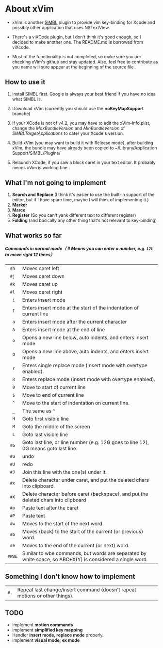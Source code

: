 # About xVim

* xVim is another [SIMBL](http://www.culater.net/software/SIMBL/SIMBL.php) plugin to provide vim key-binding for Xcode and possibly other application that uses NSTextView.

* There's a [viXCode](https://github.com/robertkrimen/viXcode) plugin, but I don't think it's good enough, so I decided to make another one. The README.md is borrowed from viXcode.

* Most of the functionality is not completed, so make sure you are checking xVim's github and stay updated. Also, feel free to contribute as you name will sure appear at the beginning of the source file.

## How to use it

1. Install SIMBL first. Google is always your best friend if you have no idea what SIMBL is.

2. Download xVim (currently you should use the **noKeyMapSupport** branche)

3. If your XCode is not of v4.2, you may have to edit the xVim-Info.plist,
   change the *MaxBundleVersion* and *MinBundleVersion* of *SIMBLTargetApplications* to cater your Xcode's version.

4. Build xVim (you may want to build it with Release mode), after building xVim, the bundle may have already been copied to ~/Library/Application Support/SIMBL/Plugins/

5. Relaunch XCode, if you saw a block caret in your text editor. It probably means xVim is working fine.

## What I'm not going to implement
1. __Search and Replace__ (I think it's easier to use the built-in support of the editor, but if I have spare time, maybe I will think of implementing it.)
1. __Marker__
1. __Marco__
1. __Register__ (So you can't yank different text to different register)
1. __Folding__ (and basically any other thing that's not relevant to key-binding)

## What works so far
##### Commands in normal mode（ <span># Means you can enter a number, e.g. <code>12l</code> to move right 12 times</span>）
<table>
<col align="center" />
<col align="left" />
<thead>
</thead>
<tbody>
<tr>
	<td align="center"><code>#h</code></td>
	<td align="left">Moves caret left</td>
</tr>
<tr>
	<td align="center"><code>#j</code></td>
	<td align="left">Moves caret down</td>
</tr>

<tr>
	<td align="center"><code>#k</code></td>
	<td align="left">Moves caret up</td>
</tr>
<tr>
	<td align="center"><code>#l</code></td>
	<td align="left">Moves caret right</td>
</tr>

<tr>
	<td align="center"><code>&nbsp;i</code></td>
	<td align="left">Enters insert mode</td>
</tr>
<tr>
	<td align="center"><code>&nbsp;I</code></td>
	<td align="left">Enters insert mode at the start of the indentation of current line</td>
</tr>

<tr>
	<td align="center"><code>&nbsp;a</code></td>
	<td align="left">Enters insert mode after the current character</td>
</tr>
<tr>
	<td align="center"><code>&nbsp;A</code></td>
	<td align="left">Enters insert mode at the end of line</td>
</tr>

<tr>
	<td align="center"><code>&nbsp;o</code></td>
	<td align="left">Opens a new line below, auto indents, and enters insert mode</td>
</tr>
<tr>
	<td align="center"><code>&nbsp;O</code></td>
	<td align="left">Opens a new line above, auto indents, and enters insert mode</td>
</tr>

<tr>
	<td align="center"><code>&nbsp;r</code></td>
	<td align="left">Enters single replace mode (insert mode with overtype enabled).</td>
</tr>
<tr>
	<td align="center"><code>&nbsp;R</code></td>
	<td align="left">Enters replace mode (insert mode with overtype enabled).</td>
</tr>

<tr>
	<td align="center"><code>&nbsp;0</code></td>
	<td align="left">Move to start of current line</td>
</tr>
<tr>
	<td align="center"><code>&nbsp;$</code></td>
	<td align="left">Move to end of current line</td>
</tr>
<tr>
	<td align="center"><code>&nbsp;^</code></td>
	<td align="left">Move to the start of indentation on current line.</td>
</tr>
<tr>
	<td align="center"><code>&nbsp;_</code></td>
	<td align="left">The same as <code>^</code></td>
</tr>

<tr>
	<td align="center"><code>&nbsp;H</code></td>
	<td align="left">Goto first visible line</td>
</tr>
<tr>
	<td align="center"><code>&nbsp;M</code></td>
	<td align="left">Goto the middle of the screen</td>
</tr>
<tr>
	<td align="center"><code>&nbsp;L</code></td>
	<td align="left">Goto last visible line</td>
</tr>
<tr>
	<td align="center"><code>#G</code></td>
	<td align="left">Goto last line, or line number (e.g. 12G goes to line 12), 0G means goto last line.</td>
</tr>

<tr>
	<td align="center"><code>#u</code></td>
	<td align="left">undo</td>
</tr>
<tr>
	<td align="center"><code>#U</code></td>
	<td align="left">redo</td>
</tr>

<tr>
	<td align="center"><code>#J</code></td>
	<td align="left">Join this line with the one(s) under it.</td>
</tr>

<tr>
	<td align="center"><code>#x</code></td>
	<td align="left">Delete character under caret, and put the deleted chars into clipboard.</td>
</tr>
<tr>
	<td align="center"><code>#X</code></td>
	<td align="left">Delete character before caret (backspace), and put the deleted chars into clipboard</td>
</tr>

<tr>
	<td align="center"><code>#p</code></td>
	<td align="left">Paste text after the caret</td>
</tr>
<tr>
	<td align="center"><code>#P</code></td>
	<td align="left">Paste text</td>
</tr>

<tr>
	<td align="center"><code>#w</code></td>
	<td align="left">Moves to the start of the next word</td>
</tr>
<tr>
	<td align="center"><code>#b</code></td>
	<td align="left">Moves (back) to the start of the current (or previous) word.</td>
</tr>
<tr>
	<td align="center"><code>#e</code></td>
	<td align="left">Moves to the end of the current (or next) word.</td>
</tr>
<tr>
	<td align="center"><code>#WBE</code></td>
	<td align="left">Similar to wbe commands, but words are separated by white space, so ABC+X(Y) is considered a single word.</td>
</tr>

</tbody>
</table>

## Something I don't know how to implement
<table>
<tbody>
<tr>
	<td align="center"><code>#.</code></td>
	<td align="left">Repeat last change/insert command (doesn't repeat motions or other things).</td>
</tr>
</tbody>
</table>

## TODO
* Implement __motion commands__
* Implement __simplified key mapping__
* Handler __insert mode__, __replace mode__ properly.
* Implement __visual mode__, __ex mode__
